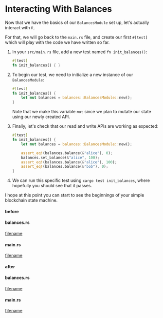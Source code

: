# Interacting With Balances

Now that we have the basics of our `BalancesModule` set up, let's actually interact with it.

For that, we will go back to the `main.rs` file, and create our first `#[test]` which will play with the code we have written so far.

1. In your `src/main.rs` file, add a new test named `fn init_balances()`:

	```rust
	#[test]
	fn init_balances() { }
	```

2. To begin our test, we need to initialize a new instance of our `BalancesModule`:

	```rust
	#[test]
	fn init_balances() {
		let mut balances = balances::BalancesModule::new();
	}
	```

	Note that we make this variable `mut` since we plan to mutate our state using our newly created API.

3. Finally, let's check that our read and write APIs are working as expected:

	```rust
	#[test]
	fn init_balances() {
		let mut balances = balances::BalancesModule::new();

		assert_eq!(balances.balance(&"alice"), 0);
		balances.set_balance(&"alice", 100);
		assert_eq!(balances.balance(&"alice"), 100);
		assert_eq!(balances.balance(&"bob"), 0);
	}
	```

4. We can run this specific test using `cargo test init_balances`, where hopefully you should see that it passes.

I hope at this point you can start to see the beginnings of your simple blockchain state machine.


<!-- slide:break -->

<!-- tabs:start -->

#### **before**

<!-- tabs:start -->

#### **balances.rs**

[filename](./src/balances.rs ':include :type=code rust')

#### **main.rs**

[filename](./src/main.rs ':include :type=code rust')

<!-- tabs:end -->

#### **after**

<!-- tabs:start -->

#### **balances.rs**

[filename](./src/balances.rs ':include :type=code rust')

#### **main.rs**

[filename](./src/main.rs ':include :type=code rust')

<!-- tabs:end -->

<!-- tabs:end -->

